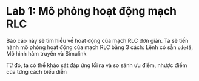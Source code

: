 # Lab 1: Mô phỏng hoạt động mạch RLC
Báo cáo này sẽ tìm hiểu về hoạt động của mạch RLC đơn giản. Ta sẽ tiến hành mô phỏng hoạt động của mạch RLC bằng 3 cách: Lệnh có sẵn `ode45`, Mô hình hàm truyền và Simulink

Từ đó, ta có thể khảo sát đáp ứng lối ra và so sánh ưu điểm, nhược điểm của từng cách biểu diễn
